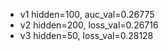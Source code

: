 
* v1 hidden=100, auc_val=0.26775 
* v2 hidden=200, loss_val=0.26716 
* v3 hidden=50, loss_val=0.28128
